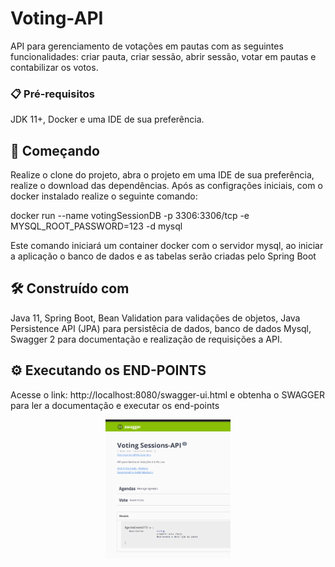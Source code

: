 # Voting-API

API para gerenciamento de votações em pautas com as seguintes funcionalidades: criar pauta, 
criar sessão, abrir sessão, votar em pautas e contabilizar os votos.

### 📋 Pré-requisitos

JDK 11+, Docker e uma IDE de sua preferência.

## 🚀 Começando

Realize o clone do projeto, abra o projeto em uma IDE de sua preferência, realize 
o download das dependências. Após as configrações iniciais, com o docker instalado realize o seguinte comando:

docker run --name votingSessionDB -p 3306:3306/tcp -e MYSQL_ROOT_PASSWORD=123 -d mysql

Este comando iniciará um container docker com o servidor mysql, ao iniciar a aplicação o banco de dados e as tabelas 
serão criadas pelo Spring Boot

## 🛠️ Construído com

Java 11, Spring Boot, Bean Validation para validações de objetos, Java Persistence API (JPA) para persistêcia de 
dados, banco de dados Mysql, Swagger 2 para documentação e realização de requisições a API.

## ⚙️ Executando os END-POINTS

Acesse o link: http://localhost:8080/swagger-ui.html e obtenha o SWAGGER para ler a documentação e executar os end-points

<div align="center">
    <img src="./assets/img.png" width="200px"/>
</div>
